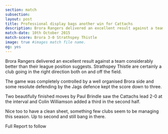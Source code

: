 ```yaml
---
section: match
subsection:
layout: post
title: Professional display bags another win for Cattachs
description: Brora Rangers delivered an excellent result against a team considerably better than their league position suggests. 
match-date: 10th October 2015
match-score: Brora 3-0 Strathspey Thistle
image: true #images match file name.
og: yes
---
```

Brora Rangers delivered an excellent result against a team considerably better than their league position suggests. Strathspey Thistle are certainly a club going in the right direction both on and off the field. 

The game was completely controlled by a well organised Brora side and some resolute defending by the Jags defence kept the score down to three. 

Two beautifully finished moves by Paul Brindle saw the Cattachs lead 2-0 at the interval and Colin Williamson added a third in the second half. 

Nice too to have a clean sheet, something few clubs seem to be managing this season. Up to second and still bang in there. 

Full Report to follow 